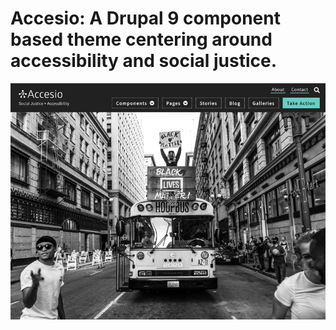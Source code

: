 # Accesio: A Drupal 9 component based theme centering around accessibility and social justice.


![screenshot](web/themes/custom/accesio/screenshot.png)
